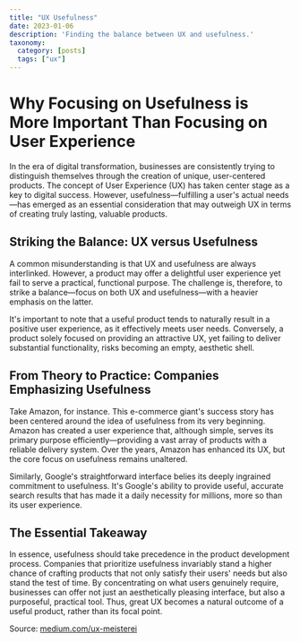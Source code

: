 ```yaml
---
title: "UX Usefulness"
date: 2023-01-06
description: 'Finding the balance between UX and usefulness.'
taxonomy:
  category: [posts]
  tags: ["ux"]
---
```


# Why Focusing on Usefulness is More Important Than Focusing on User Experience

In the era of digital transformation, businesses are consistently trying to distinguish themselves through the creation of unique, user-centered products. The concept of User Experience (UX) has taken center stage as a key to digital success. However, usefulness—fulfilling a user's actual needs—has emerged as an essential consideration that may outweigh UX in terms of creating truly lasting, valuable products.

## Striking the Balance: UX versus Usefulness

A common misunderstanding is that UX and usefulness are always interlinked. However, a product may offer a delightful user experience yet fail to serve a practical, functional purpose. The challenge is, therefore, to strike a balance—focus on both UX and usefulness—with a heavier emphasis on the latter.

It's important to note that a useful product tends to naturally result in a positive user experience, as it effectively meets user needs. Conversely, a product solely focused on providing an attractive UX, yet failing to deliver substantial functionality, risks becoming an empty, aesthetic shell.

## From Theory to Practice: Companies Emphasizing Usefulness

Take Amazon, for instance. This e-commerce giant's success story has been centered around the idea of usefulness from its very beginning. Amazon has created a user experience that, although simple, serves its primary purpose efficiently—providing a vast array of products with a reliable delivery system. Over the years, Amazon has enhanced its UX, but the core focus on usefulness remains unaltered.

Similarly, Google's straightforward interface belies its deeply ingrained commitment to usefulness. It's Google's ability to provide useful, accurate search results that has made it a daily necessity for millions, more so than its user experience.

## The Essential Takeaway

In essence, usefulness should take precedence in the product development process. Companies that prioritize usefulness invariably stand a higher chance of crafting products that not only satisfy their users' needs but also stand the test of time. By concentrating on what users genuinely require, businesses can offer not just an aesthetically pleasing interface, but also a purposeful, practical tool. Thus, great UX becomes a natural outcome of a useful product, rather than its focal point.

Source: [medium.com/ux-meisterei]([https://medium.com/ux-meisterei/why-focussing-on-usefulness-is-more-important-than-focusing-on-user-experience-ee89444191a5](https://medium.com/ux-meisterei/why-focussing-on-usefulness-is-more-important-than-focusing-on-user-experience-ee89444191a5))
